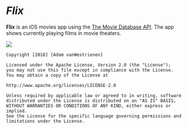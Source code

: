 
# *Flix*

**Flix** is an iOS movies app using the [The Movie Database API](http://docs.themoviedb.apiary.io/#). The app shows currently playing films in movie theaters. 

![](Images/Flix_Part2_UserScreen.gif)
      
    
    Copyright [2018] [Adam vanWestrienen]
    
    Licensed under the Apache License, Version 2.0 (the "License");
    you may not use this file except in compliance with the License.
    You may obtain a copy of the License at
    
    http://www.apache.org/licenses/LICENSE-2.0
    
    Unless required by applicable law or agreed to in writing, software
    distributed under the License is distributed on an "AS IS" BASIS,
    WITHOUT WARRANTIES OR CONDITIONS OF ANY KIND, either express or implied.
    See the License for the specific language governing permissions and
    limitations under the License.
